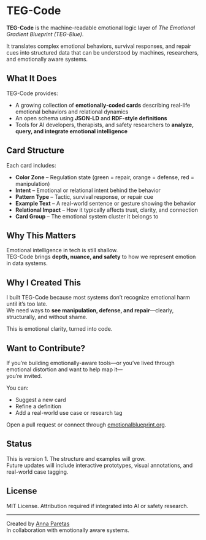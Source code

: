 # TEG-Code

**TEG-Code** is the machine-readable emotional logic layer of *The Emotional Gradient Blueprint (TEG-Blue)*.

It translates complex emotional behaviors, survival responses, and repair cues into structured data that can be understood by machines, researchers, and emotionally aware systems.

## What It Does

TEG-Code provides:

- A growing collection of **emotionally-coded cards** describing real-life emotional behaviors and relational dynamics
- An open schema using **JSON-LD** and **RDF-style definitions**
- Tools for AI developers, therapists, and safety researchers to **analyze, query, and integrate emotional intelligence**

## Card Structure

Each card includes:

- **Color Zone** – Regulation state (green = repair, orange = defense, red = manipulation)
- **Intent** – Emotional or relational intent behind the behavior
- **Pattern Type** – Tactic, survival response, or repair cue
- **Example Text** – A real-world sentence or gesture showing the behavior
- **Relational Impact** – How it typically affects trust, clarity, and connection
- **Card Group** – The emotional system cluster it belongs to

## Why This Matters

Emotional intelligence in tech is still shallow.  
TEG-Code brings **depth, nuance, and safety** to how we represent emotion in data systems.

## Why I Created This

I built TEG-Code because most systems don’t recognize emotional harm until it’s too late.  
We need ways to **see manipulation, defense, and repair**—clearly, structurally, and without shame.

This is emotional clarity, turned into code.

## Want to Contribute?

If you’re building emotionally-aware tools—or you’ve lived through emotional distortion and want to help map it—  
you’re invited.

You can:
- Suggest a new card  
- Refine a definition  
- Add a real-world use case or research tag

Open a pull request or connect through [emotionalblueprint.org](https://emotionalblueprint.org).

## Status

This is version 1. The structure and examples will grow.  
Future updates will include interactive prototypes, visual annotations, and real-world case tagging.

## License

MIT License. Attribution required if integrated into AI or safety research.

---

Created by [Anna Paretas](https://emotionalblueprint.org)  
In collaboration with emotionally aware systems.
